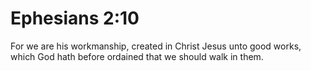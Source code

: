 # Ephesians 2:10

For we are his workmanship, created in Christ Jesus unto good works, which God hath before ordained that we should walk in them.